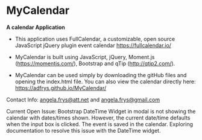 # MyCalendar

**A calendar Application**

- This application uses FullCalendar, a customizable, open source JavaScript jQuery plugin event calendar https://fullcalendar.io/

- MyCalendar is built using JavaScript, jQuery, Moment.js (https://momentjs.com/), Bootstrap and qTip (http://qtip2.com/). 

- MyCalendar can be used simply by downloading the gitHub files and opening the index.html file. You can also view the calendar directly here: https://adfrys.github.io/MyCalendar/

Contact Info: angela.frys@att.net and angela.frys@gmail.com


Current Open Issue: Bootstrap DateTime Widget in modal is not showing the calendar with dates/times shown. However, the current date/time defaults when the input box is clicked. The event is saved in the calendar. Exploring documentation to resolve this issue with the DateTime widget. 